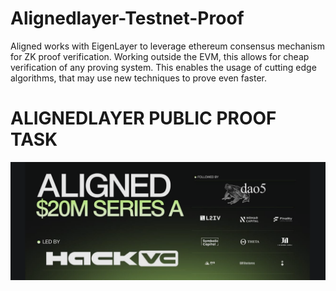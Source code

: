 # Alignedlayer-Testnet-Proof
Aligned works with EigenLayer to leverage ethereum consensus mechanism for ZK proof verification. Working outside the EVM, this allows for cheap verification of any proving system. This enables the usage of cutting edge algorithms, that may use new techniques to prove even faster. 

# ALIGNEDLAYER PUBLIC PROOF TASK  
![image](https://github.com/Freemandaily/Alignedlayer-Testnet-Proof/blob/main/photo.png)
